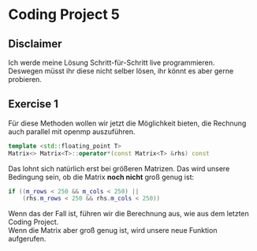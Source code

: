# Coding Project 5

## Disclaimer

Ich werde meine Lösung Schritt-für-Schritt live programmieren.  
Deswegen müsst ihr diese nicht selber lösen, ihr könnt es aber gerne probieren.

## Exercise 1

Für diese Methoden wollen wir jetzt die Möglichkeit bieten, die Rechnung auch parallel mit openmp auszuführen.

```cpp
template <std::floating_point T>
Matrix<> Matrix<T>::operator*(const Matrix<T> &rhs) const
```

Das lohnt sich natürlich erst bei größeren Matrizen.
Das wird unsere Bedingung sein, ob die Matrix **noch nicht** groß genug ist:

```cpp
if ((m_rows < 250 && m_cols < 250) ||
    (rhs.m_rows < 250 && rhs.m_cols < 250))
```

Wenn das der Fall ist, führen wir die Berechnung aus, wie aus dem letzten Coding Project.  
Wenn die Matrix aber groß genug ist, wird unsere neue Funktion aufgerufen.
